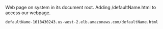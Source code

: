Web page on system in its document root. Adding /defaultName.html to access our webpage.

	defaultName-1618430243.us-west-2.elb.amazonaws.com/defaultName.html
